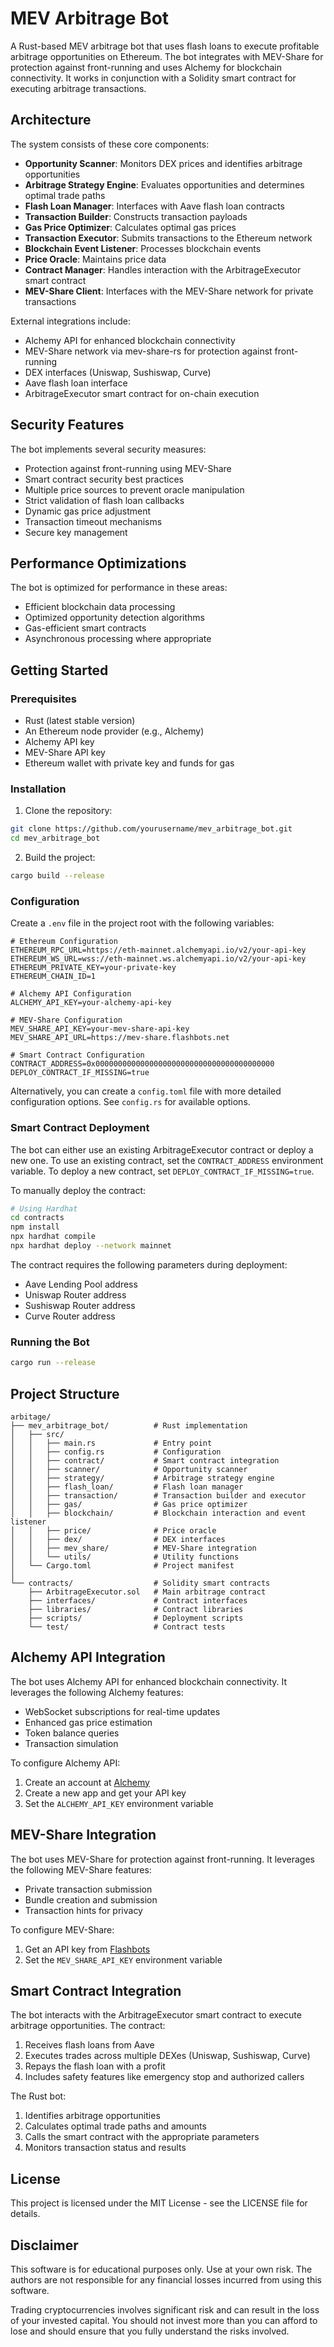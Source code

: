 # MEV Arbitrage Bot

A Rust-based MEV arbitrage bot that uses flash loans to execute profitable arbitrage opportunities on Ethereum. The bot integrates with MEV-Share for protection against front-running and uses Alchemy for blockchain connectivity. It works in conjunction with a Solidity smart contract for executing arbitrage transactions.

## Architecture

The system consists of these core components:

- **Opportunity Scanner**: Monitors DEX prices and identifies arbitrage opportunities
- **Arbitrage Strategy Engine**: Evaluates opportunities and determines optimal trade paths
- **Flash Loan Manager**: Interfaces with Aave flash loan contracts
- **Transaction Builder**: Constructs transaction payloads
- **Gas Price Optimizer**: Calculates optimal gas prices
- **Transaction Executor**: Submits transactions to the Ethereum network
- **Blockchain Event Listener**: Processes blockchain events
- **Price Oracle**: Maintains price data
- **Contract Manager**: Handles interaction with the ArbitrageExecutor smart contract
- **MEV-Share Client**: Interfaces with the MEV-Share network for private transactions

External integrations include:
- Alchemy API for enhanced blockchain connectivity
- MEV-Share network via mev-share-rs for protection against front-running
- DEX interfaces (Uniswap, Sushiswap, Curve)
- Aave flash loan interface
- ArbitrageExecutor smart contract for on-chain execution

## Security Features

The bot implements several security measures:
- Protection against front-running using MEV-Share
- Smart contract security best practices
- Multiple price sources to prevent oracle manipulation
- Strict validation of flash loan callbacks
- Dynamic gas price adjustment
- Transaction timeout mechanisms
- Secure key management

## Performance Optimizations

The bot is optimized for performance in these areas:
- Efficient blockchain data processing
- Optimized opportunity detection algorithms
- Gas-efficient smart contracts
- Asynchronous processing where appropriate

## Getting Started

### Prerequisites

- Rust (latest stable version)
- An Ethereum node provider (e.g., Alchemy)
- Alchemy API key
- MEV-Share API key
- Ethereum wallet with private key and funds for gas

### Installation

1. Clone the repository:
```bash
git clone https://github.com/yourusername/mev_arbitrage_bot.git
cd mev_arbitrage_bot
```

2. Build the project:
```bash
cargo build --release
```

### Configuration

Create a `.env` file in the project root with the following variables:

```
# Ethereum Configuration
ETHEREUM_RPC_URL=https://eth-mainnet.alchemyapi.io/v2/your-api-key
ETHEREUM_WS_URL=wss://eth-mainnet.ws.alchemyapi.io/v2/your-api-key
ETHEREUM_PRIVATE_KEY=your-private-key
ETHEREUM_CHAIN_ID=1

# Alchemy API Configuration
ALCHEMY_API_KEY=your-alchemy-api-key

# MEV-Share Configuration
MEV_SHARE_API_KEY=your-mev-share-api-key
MEV_SHARE_API_URL=https://mev-share.flashbots.net

# Smart Contract Configuration
CONTRACT_ADDRESS=0x0000000000000000000000000000000000000000
DEPLOY_CONTRACT_IF_MISSING=true
```

Alternatively, you can create a `config.toml` file with more detailed configuration options. See `config.rs` for available options.

### Smart Contract Deployment

The bot can either use an existing ArbitrageExecutor contract or deploy a new one. To use an existing contract, set the `CONTRACT_ADDRESS` environment variable. To deploy a new contract, set `DEPLOY_CONTRACT_IF_MISSING=true`.

To manually deploy the contract:

```bash
# Using Hardhat
cd contracts
npm install
npx hardhat compile
npx hardhat deploy --network mainnet
```

The contract requires the following parameters during deployment:
- Aave Lending Pool address
- Uniswap Router address
- Sushiswap Router address
- Curve Router address

### Running the Bot

```bash
cargo run --release
```

## Project Structure

```
arbitage/
├── mev_arbitrage_bot/          # Rust implementation
│   ├── src/
│   │   ├── main.rs             # Entry point
│   │   ├── config.rs           # Configuration
│   │   ├── contract/           # Smart contract integration
│   │   ├── scanner/            # Opportunity scanner
│   │   ├── strategy/           # Arbitrage strategy engine
│   │   ├── flash_loan/         # Flash loan manager
│   │   ├── transaction/        # Transaction builder and executor
│   │   ├── gas/                # Gas price optimizer
│   │   ├── blockchain/         # Blockchain interaction and event listener
│   │   ├── price/              # Price oracle
│   │   ├── dex/                # DEX interfaces
│   │   ├── mev_share/          # MEV-Share integration
│   │   └── utils/              # Utility functions
│   └── Cargo.toml              # Project manifest
│
└── contracts/                  # Solidity smart contracts
    ├── ArbitrageExecutor.sol   # Main arbitrage contract
    ├── interfaces/             # Contract interfaces
    ├── libraries/              # Contract libraries
    ├── scripts/                # Deployment scripts
    └── test/                   # Contract tests
```

## Alchemy API Integration

The bot uses Alchemy API for enhanced blockchain connectivity. It leverages the following Alchemy features:

- WebSocket subscriptions for real-time updates
- Enhanced gas price estimation
- Token balance queries
- Transaction simulation

To configure Alchemy API:

1. Create an account at [Alchemy](https://www.alchemy.com/)
2. Create a new app and get your API key
3. Set the `ALCHEMY_API_KEY` environment variable

## MEV-Share Integration

The bot uses MEV-Share for protection against front-running. It leverages the following MEV-Share features:

- Private transaction submission
- Bundle creation and submission
- Transaction hints for privacy

To configure MEV-Share:

1. Get an API key from [Flashbots](https://www.flashbots.net/)
2. Set the `MEV_SHARE_API_KEY` environment variable

## Smart Contract Integration

The bot interacts with the ArbitrageExecutor smart contract to execute arbitrage opportunities. The contract:

1. Receives flash loans from Aave
2. Executes trades across multiple DEXes (Uniswap, Sushiswap, Curve)
3. Repays the flash loan with a profit
4. Includes safety features like emergency stop and authorized callers

The Rust bot:
1. Identifies arbitrage opportunities
2. Calculates optimal trade paths and amounts
3. Calls the smart contract with the appropriate parameters
4. Monitors transaction status and results

## License

This project is licensed under the MIT License - see the LICENSE file for details.

## Disclaimer

This software is for educational purposes only. Use at your own risk. The authors are not responsible for any financial losses incurred from using this software.

Trading cryptocurrencies involves significant risk and can result in the loss of your invested capital. You should not invest more than you can afford to lose and should ensure that you fully understand the risks involved.